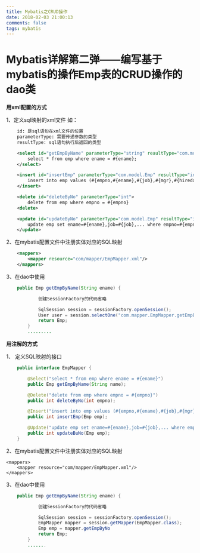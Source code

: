 ```yaml
---
title: Mybatis之CRUD操作
date: 2018-02-03 21:00:13
comments: false
tags: mybatis
---
```

<h1>Mybatis详解第二弹——编写基于mybatis的操作Emp表的CRUD操作的dao类</h1>

**用xml配置的方式**

1、定义sql映射的xml文件 如：
```xml
	id: 是sql语句在xml文件的位置
	parameterType: 需要传递参数的类型
	resultType: sql语句执行后返回的类型 

	<select id="getEmpByName" parameterType="string" reaultType="com.model.Emp" >
	    select * from emp where ename = #{ename};
	</select>

	<insert id="insertEmp" parameterType="com.model.Emp" resultType="int">
	    insert into emp values (#{empno,#{ename},#{job},#{mgr},#{hiredate},#{sql},#{comm},#{deptno})
	</insert>            

	<delete id="deleteByNo" parameterType="int">
	    delete from emp where empno = #{empno}
	<delete>

	<update id="updateByNo" parameterType="com.model.Emp" resultType="int">
	    update emp set ename=#{ename},job=#{job},... where empno=#{empno} 
	</update>
```
2、在mybatis配置文件中注册实体对应的SQL映射
```xml
	<mappers>
	    <mapper resource="com/mapper/EmpMapper.xml"/>
	</mappers>
```
3、在dao中使用
```java
	public Emp getEmpByName(String ename) {

	        创建SessionFactory的代码省略

	        SqlSession session = sessionFactory.openSession();
	        User user = session.selectOne("com.mapper.EmpMapper.getEmpByName", ename);
	        return Emp;
	    }
	    .........
```
**用注解的方式**

1、 定义SQL映射的接口
```java
	public interface EmpMapper {

	    @Select("select * from emp where ename = #{ename}")
	    public Emp getEmpByName(String name);

	    @Delete("delete from emp where empno = #{empno}")
	    public int deleteByNo(int empno);

	    @Insert("insert into emp values (#{empno,#{ename},#{job},#{mgr},#{hiredate},#{sql},#{comm},#{deptno})")
	    public int insertEmp(Emp emp);

	    @Update("update emp set ename=#{ename},job=#{job},... where empno=#{empno} ")
	    public int updateBuNo(Emp emp);
	}
```
2、在mybatis配置文件中注册实体对应的SQL映射

	<mappers>
	    <mapper resource="com/mapper/EmpMapper.xml"/>
	</mappers>

3、在dao中使用
```java
	public Emp getEmpByName(String ename) {

	        创建SessionFactory的代码省略

	        SqlSession session = sessionFactory.openSession();
	        EmpMapper mapper = session.getMapper(EmpMapper.class);
	        Emp emp = mapper.getEmpByNo
	        return Emp;
	    }
	    .......
```
